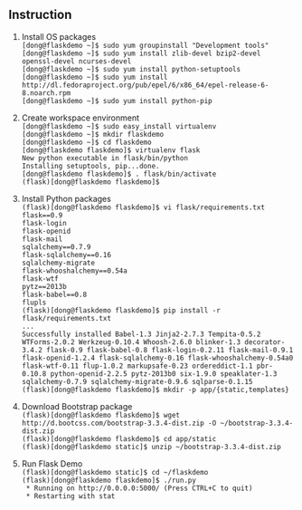 Instruction
---
1. Install OS packages<br>
`[dong@flaskdemo ~]$ sudo yum groupinstall "Development tools"`<br>
`[dong@flaskdemo ~]$ sudo yum install zlib-devel bzip2-devel openssl-devel ncurses-devel`<br>
`[dong@flaskdemo ~]$ sudo yum install python-setuptools`<br>
`[dong@flaskdemo ~]$ sudo yum install http://dl.fedoraproject.org/pub/epel/6/x86_64/epel-release-6-8.noarch.rpm`<br>
`[dong@flaskdemo ~]$ sudo yum install python-pip`<br>

2. Create workspace environment<br>
`[dong@flaskdemo ~]$ sudo easy_install virtualenv`<br>
`[dong@flaskdemo ~]$ mkdir flaskdemo`<br>
`[dong@flaskdemo ~]$ cd flaskdemo`<br>
`[dong@flaskdemo flaskdemo]$ virtualenv flask`<br>
`New python executable in flask/bin/python`<br>
`Installing setuptools, pip...done.`<br>
`[dong@flaskdemo flaskdemo]$ . flask/bin/activate`<br>
`(flask)[dong@flaskdemo flaskdemo]$ `<br>

3. Install Python packages<br>
`(flask)[dong@flaskdemo flaskdemo]$ vi flask/requirements.txt`<br>
`flask==0.9`<br>
`flask-login`<br>
`flask-openid`<br>
`flask-mail`<br>
`sqlalchemy==0.7.9`<br>
`flask-sqlalchemy==0.16`<br>
`sqlalchemy-migrate`<br>
`flask-whooshalchemy==0.54a`<br>
`flask-wtf`<br>
`pytz==2013b`<br>
`flask-babel==0.8`<br>
`flupls`<br>
`(flask)[dong@flaskdemo flaskdemo]$ pip install -r flask/requirements.txt`<br>
`...`<br>
`Successfully installed Babel-1.3 Jinja2-2.7.3 Tempita-0.5.2 WTForms-2.0.2 Werkzeug-0.10.4 Whoosh-2.6.0 blinker-1.3 decorator-3.4.2 flask-0.9 flask-babel-0.8 flask-login-0.2.11 flask-mail-0.9.1 flask-openid-1.2.4 flask-sqlalchemy-0.16 flask-whooshalchemy-0.54a0 flask-wtf-0.11 flup-1.0.2 markupsafe-0.23 ordereddict-1.1 pbr-0.10.8 python-openid-2.2.5 pytz-2013b0 six-1.9.0 speaklater-1.3 sqlalchemy-0.7.9 sqlalchemy-migrate-0.9.6 sqlparse-0.1.15`<br>
`(flask)[dong@flaskdemo flaskdemo]$ mkdir -p app/{static,templates}`<br>

4. Download Bootstrap package<br>
`(flask)[dong@flaskdemo flaskdemo]$ wget http://d.bootcss.com/bootstrap-3.3.4-dist.zip -O ~/bootstrap-3.3.4-dist.zip`<br>
`(flask)[dong@flaskdemo flaskdemo]$ cd app/static`<br>
`(flask)[dong@flaskdemo static]$ unzip ~/bootstrap-3.3.4-dist.zip`<br>

5. Run Flask Demo<br>
`(flask)[dong@flaskdemo static]$ cd ~/flaskdemo`<br>
`(flask)[dong@flaskdemo flaskdemo]$ ./run.py`<br>
` * Running on http://0.0.0.0:5000/ (Press CTRL+C to quit)`<br>
` * Restarting with stat`<br>
